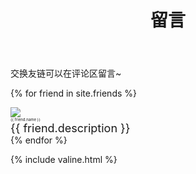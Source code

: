 ﻿---
layout: page
title: 留言
---
交换友链可以在评论区留言~

{% for friend in site.friends %}
<div class="card">
    <div class="card-portrait">
        <a href="{{ friend.src }}"><img src="{{ friend.portrait }}"></a>
    </div>
    <div class="card-information">
        <span style="text-align:center;font-size:6px;">{{ friend.name }}</span><br>
        <font size="4.5px">{{ friend.description }}</font>
    </div>
</div>
{% endfor %}

{% include valine.html %}
